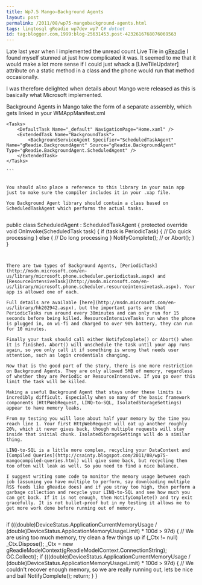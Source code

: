 ```yaml
---
title: Wp7.5 Mango–Background Agents
layout: post
permalink: /2011/08/wp75-mangobackground-agents.html
tags: linqtosql gReadie wp7dev wp7 C# dotnet
id: tag:blogger.com,1999:blog-25631453.post-4232616768076069563
---
```



Late last year when I implemented the unread count Live Tile in [gReadie](http://www.quidsmobile.com/greadie/) I found myself stunned at just how complicated it was. It seemed to me that it would make a lot more sense if I could just whack a [LiveTileUpdater] attribute on a static method in a class and the phone would run that method occasionally.  
  
I was therefore delighted when details about Mango were released as this is basically what Microsoft implemented.  
  
Background Agents in Mango take the form of a separate assembly, which gets linked in your WMAppManifest.xml  
  

````
<Tasks>
	<DefaultTask Name="_default" NavigationPage="Home.xaml" />
	<ExtendedTask Name="BackgroundTask">
		<BackgroundServiceAgent Specifier="ScheduledTaskAgent" Name="gReadie.BackgroundAgent" Source="gReadie.BackgroundAgent" Type="gReadie.BackgroundAgent.ScheduledAgent" />
	</ExtendedTask>
</Tasks>

```  
  
  
You should also place a reference to this library in your main app just to make sure the compiler includes it in your .xap file.  
  
You Background Agent library should contain a class based on ScheduledTaskAgent which performs the actual tasks.  
  

````
public class ScheduledAgent : ScheduledTaskAgent
{
	protected override void OnInvoke(ScheduledTask task) {
		if (task is PeriodicTask) {
			// Do quick processing
		} else {
			// Do long processing
		}
		NotifyComplete();  // or Abort();
	}
}
```  
  
  
There are two types of Background Agents, [PeriodicTask](http://msdn.microsoft.com/en-us/library/microsoft.phone.scheduler.periodictask.aspx) and [ResourceIntensiveTask](http://msdn.microsoft.com/en-us/library/microsoft.phone.scheduler.resourceintensivetask.aspx). Your app is allowed one of each.  
  
Full details are available [here](http://msdn.microsoft.com/en-us/library/hh202942.aspx), but the important parts are that PeriodicTasks run around every 30minutes and can only run for 15 seconds before being killed. ResourceIntensiveTasks run when the phone is plugged in, on wi-fi and charged to over 90% battery, they can run for 10 minutes.  
  
Finally your task should call either NotifyComplete() or Abort() when it is finished. Abort() will unschedule the task until your app runs again, so you only call it if something is wrong that needs user attention, such as login credentials changing.  
  
Now that is the good part of the story, there is one more restriction on Background Agents. They are only allowed 5MB of memory, regardless of whether they are Periodic or ResourceIntensive. If you go over this limit the task will be killed.  
  
Making a useful Background Agent that stays under these limits is incredibly difficult. Especially when so many of the basic framework components (HttPWebRequest, LINQ-to-SQL, IsolatedStorageSettings) appear to have memory leaks.  
  
From my testing you will lose about half your memory by the time you reach line 1. Your first HttpWebRequest will eat up another roughly 20%, which it never gives back, though multiple requests will stay inside that initial chunk. IsolatedStorageSettings will do a similar thing.  
  
LINQ-to-SQL is a little more complex, recycling your DataContext and [Compiled Queries](http://csainty.blogspot.com/2011/08/wp75-mangocompiled-queries.html) will give some back, but recycling them too often will leak as well. So you need to find a nice balance.  
  
I suggest writing some code to monitor the memory usage between each job (assuming you have multiple to perform, say downloading multiple RSS feeds like gReadie does) and if you stray too high, then perform a garbage collection and recycle your LINQ-to-SQL and see how much you can get back. If it is not enough, then NotifyComplete() and try exit gracefully. It is not bullet-proof but in my testing it allows me to get more work done before running out of memory.  
  

````
if (((double)DeviceStatus.ApplicationCurrentMemoryUsage / (double)DeviceStatus.ApplicationMemoryUsageLimit) * 100d > 97d) {
	// We are using too much memory, try clean a few things up
	if (_Ctx != null)
		_Ctx.Dispose();
	_Ctx = new gReadieModelContext(gReadieModelContext.ConnectionString);
	GC.Collect();
	if (((double)DeviceStatus.ApplicationCurrentMemoryUsage / (double)DeviceStatus.ApplicationMemoryUsageLimit) * 100d > 97d) {
		// We couldn't recover enough memory, so we are really running out, lets be nice and bail
		NotifyComplete();
		return;
	}
}

```  
  
  